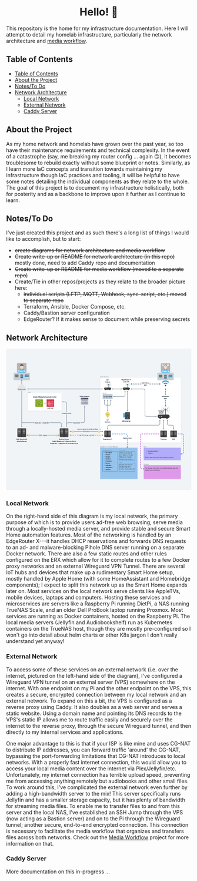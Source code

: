 <h1 align="center">
  Hello! 👋
</h1>

This repository is the home for my infrastructure documentation. Here I will attempt to detail my homelab infrastructure, particularly the network architecture and [media workflow](https://github.com/chase-slept/media-workflow).

## Table of Contents

- [Table of Contents](#table-of-contents)
- [About the Project](#about-the-project)
- [Notes/To Do](#notesto-do)
- [Network Architecture](#network-architecture)
  - [Local Network](#local-network)
  - [External Network](#external-network)
  - [Caddy Server](#caddy-server)

## About the Project

As my home network and homelab have grown over the past year, so too have their maintenance requirements and technical complexity. In the event of a catastrophe (say, me breaking my router config ... again 🙃), it becomes troublesome to rebuild exactly without some blueprint or notes. Similarly, as I learn more IaC concepts and transition towards maintaining my infrastructure though IaC practices and tooling, it will be helpful to have some notes detailing the individual components as they relate to the whole. The goal of this project is to document my infrastructure holistically, both for posterity and as a backbone to improve upon it further as I continue to learn.

## Notes/To Do

I've just created this project and as such there's a long list of things I would like to accomplish, but to start:

- ~~create diagrams for network architecture and media workflow~~
- ~~Create write-up or README for network architecture (in this repo)~~ mostly done, need to add Caddy repo and documentation
- ~~Create write-up or README for media workflow (moved to a separate repo~~)
- Create/Tie in other repos/projects as they relate to the broader picture here:
  - ~~individual scripts (LFTP, MQTT, Webhook, sync-script, etc.)  moved to separate repo~~
  - Terraform, Ansible, Docker Compose, etc.
  - Caddy/Bastion server configuration
  - EdgeRouter? If it makes sense to document while preserving secrets

## Network Architecture

![Diagram of network architecture](/assets/ArchV1.png)

### Local Network

On the right-hand side of this diagram is my local network, the primary purpose of which is to provide users ad-free web browsing, serve media through a locally-hosted media server, and provide stable and secure Smart Home automation features. Most of the networking is handled by an EdgeRouter X---it handles DHCP reservations and forwards DNS requests to an ad- and malware-blocking Pihole DNS server running on a separate Docker network. There are also a few static routes and other rules configured on the ERX which allow for it to complete routes to a few Docker proxy networks and an external Wireguard VPN Tunnel. There are several IoT hubs and devices that make up a rudimentary Smart Home setup, mostly handled by Apple Home (with some HomeAssistant and Homebridge components); I expect to split this network up as the Smart Home expands later on. Most services on the local network serve clients like AppleTVs, mobile devices, laptops and computers. Hosting these services and microservices are servers like a Raspberry Pi running DietPi, a NAS running TrueNAS Scale, and an older Dell ProBook laptop running Proxmox. Most services are running as Docker containers, hosted on the Raspberry Pi. The local media servers (Jellyfin and Audiobookshelf) run as Kubernetes containers on the TrueNAS host, though they are mostly pre-configured so I won't go into detail about helm charts or other K8s jargon I don't really understand yet anyway!

### External Network

To access some of these services on an external network (i.e. over the internet, pictured on the left-hand side of the diagram), I've configured a Wireguard VPN tunnel on an external server (VPS) somewhere on the internet. With one endpoint on my Pi and the other endpoint on the VPS, this creates a secure, encrypted connection between my local network and an external network. To expand on this a bit, the VPS is configured as a reverse proxy using Caddy. It also doubles as a web server and serves a static website. Using a domain name and pointing its DNS records to the VPS's static IP allows me to route traffic easily and securely over the internet to the reverse proxy, through the secure Wireguard tunnel, and then directly to my internal services and applications.

One major advantage to this is that if your ISP is like mine and uses CG-NAT to distribute IP addresses, you can forward traffic 'around' the CG-NAT, bypassing the port-forwarding limitations that CG-NAT introduces to local networks. With a properly fast internet connection, this would allow you to access your local media content over the internet via Plex/Jellyfin/etc. Unfortunately, my internet connection has terrible upload speed, preventing me from accessing anything remotely but audiobooks and other small files. To work around this, I've complicated the external network even further by adding a high-bandwidth server to the mix! This server specifically runs Jellyfin and has a smaller storage capacity, but it has plenty of bandwidth for streaming media files. To enable me to transfer files to and from this server and the local NAS, I've established an SSH Jump through the VPS (now acting as a Bastion server) and on to the Pi through the Wireguard tunnel; another secure, end-to-end encrypted connection. This connection is necessary to facilitate the media workflow that organizes and transfers files across both networks. Check out the [Media Workflow](https://github.com/chase-slept/media-workflow) project for more information on that.

### Caddy Server

More documentation on this in-progress ...